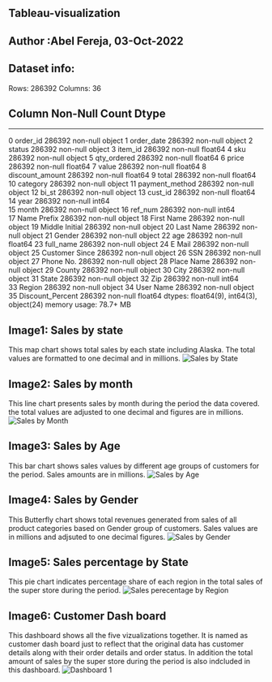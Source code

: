 ## Tableau-visualization
## Author :Abel Fereja, 03-Oct-2022
## Dataset info: 
Rows: 286392 
Columns: 36 

 ##   Column            Non-Null Count   Dtype  
---  ------            --------------   -----  
 0   order_id          286392 non-null  object 
 1   order_date        286392 non-null  object 
 2   status            286392 non-null  object 
 3   item_id           286392 non-null  float64
 4   sku               286392 non-null  object 
 5   qty_ordered       286392 non-null  float64
 6   price             286392 non-null  float64
 7   value             286392 non-null  float64
 8   discount_amount   286392 non-null  float64
 9   total             286392 non-null  float64
 10  category          286392 non-null  object 
 11  payment_method    286392 non-null  object 
 12  bi_st             286392 non-null  object 
 13  cust_id           286392 non-null  float64
 14  year              286392 non-null  int64  
 15  month             286392 non-null  object 
 16  ref_num           286392 non-null  int64  
 17  Name Prefix       286392 non-null  object 
 18  First Name        286392 non-null  object 
 19  Middle Initial    286392 non-null  object 
 20  Last Name         286392 non-null  object 
 21  Gender            286392 non-null  object 
 22  age               286392 non-null  float64
 23  full_name         286392 non-null  object 
 24  E Mail            286392 non-null  object 
 25  Customer Since    286392 non-null  object 
 26  SSN               286392 non-null  object 
 27  Phone No.         286392 non-null  object 
 28  Place Name        286392 non-null  object 
 29  County            286392 non-null  object 
 30  City              286392 non-null  object 
 31  State             286392 non-null  object 
 32  Zip               286392 non-null  int64  
 33  Region            286392 non-null  object 
 34  User Name         286392 non-null  object 
 35  Discount_Percent  286392 non-null  float64
dtypes: float64(9), int64(3), object(24)
memory usage: 78.7+ MB
## Image1: Sales by state
This map chart shows total sales by each state including Alaska. The total values are formatted to one decimal and in millions.
![Sales by State](https://user-images.githubusercontent.com/114592689/193603214-5fd23d69-e6f4-4fdd-b41b-52918d545c03.png)
## Image2: Sales by month
This line chart presents sales by month during the period the data covered. the total values are adjusted to one decimal and figures are in millions.
![Sales by Month](https://user-images.githubusercontent.com/114592689/193725268-969a8622-4f80-48c0-b6f9-c2963d4d8310.png)
## Image3: Sales by Age
This bar chart shows sales values by different age groups of customers for the period. Sales amounts are in millions.
![Sales by Age](https://user-images.githubusercontent.com/114592689/193727628-a2e7b9cb-814b-4941-80b6-4a2be54a6aaa.png)
## Image4: Sales by Gender
This Butterfly chart shows total revenues generated from sales of all product categories based on Gender group of customers. Sales values are in millions and adjsuted to one decimal figures.
![Sales  by Gender](https://user-images.githubusercontent.com/114592689/193728563-a63d8a03-548f-42f1-97c2-814955035e19.png)
## Image5: Sales percentage by State
This pie chart indicates percentage share of each region in the total sales of the super store during the period.
![Sales perecentage by Region](https://user-images.githubusercontent.com/114592689/193728993-478a1e26-0dc2-4c81-b288-4259045b0f66.png)
## Image6: Customer Dash board
This dashboard shows all the five vizualizations together. It is named as customer dash board just to reflect that the original data has customer details along with their order details and order status. In addition the total amount of sales by the super store during the period is also indcluded in this dashboard.
![Dashboard 1](https://user-images.githubusercontent.com/114592689/193729839-549aaa62-0e25-4787-9274-550b7c0ee2e9.png)








